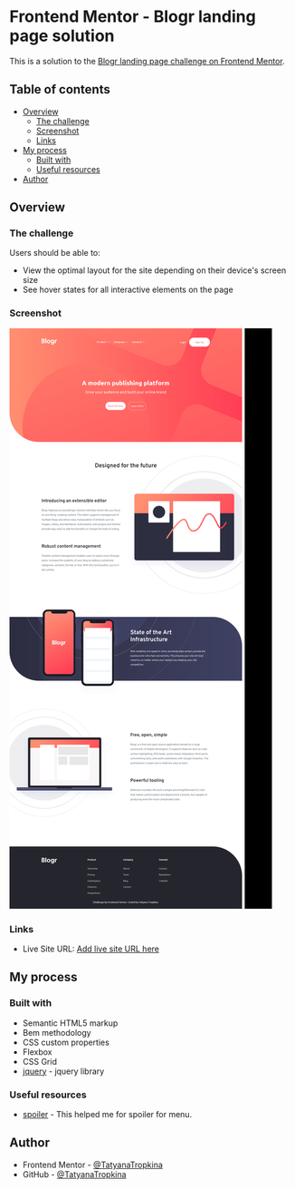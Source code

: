 # Frontend Mentor - Blogr landing page solution

This is a solution to the [Blogr landing page challenge on Frontend Mentor](https://www.frontendmentor.io/challenges/blogr-landing-page-EX2RLAApP). 

## Table of contents

- [Overview](#overview)
  - [The challenge](#the-challenge)
  - [Screenshot](#screenshot)
  - [Links](#links)
- [My process](#my-process)
  - [Built with](#built-with)
  - [Useful resources](#useful-resources)
- [Author](#author)

## Overview

### The challenge

Users should be able to:

- View the optimal layout for the site depending on their device's screen size
- See hover states for all interactive elements on the page

### Screenshot

![](images/screenshot.png)

### Links

- Live Site URL: [Add live site URL here](https://tatyanatropkina.github.io/Blogr/)

## My process

### Built with

- Semantic HTML5 markup
- Bem methodology
- CSS custom properties
- Flexbox
- CSS Grid
- [jquery](https://jquery.com/) - jquery library


### Useful resources

- [spoiler](http://coderhs.com/spoilers_jq_alternate) - This helped me for spoiler for menu.

## Author
- Frontend Mentor - [@TatyanaTropkina](https://www.frontendmentor.io/profile/TatyanaTropkina)
- GitHub - [@TatyanaTropkina](https://github.com/TatyanaTropkina)

